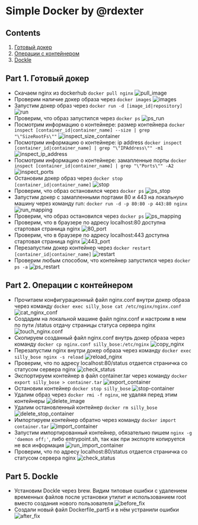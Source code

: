 # Simple Docker by @rdexter

## Contents

1. [Готовый докер](#part-1-готовый-докер)
2. [Операции с контейнером](#part-2-операции-с-контейнером)
3. [Dockle](#part-5-dockle)

## Part 1. Готовый докер

- Скачаем nginx из dockerhub `docker pull nginx`
![pull_image](images/01_01.png)
- Проверим наличие докер образа через `docker images`
![images](images/01_02.png)
- Запустим докер образ через `docker run -d [image_id|repository]`
![run](images/01_03.png)
- Проверим, что образ запустился через `docker ps`
![ps_run](images/01_04.png)
- Посмотрим информацию о контейнере: размер контейнера
`docker inspect [container_id|container_name] --size | grep "\"SizeRootFs\""` 
![inspect_size_container](images/01_05.png)
- Посмотрим информацию о контейнере: ip address
`docker inspect [container_id|container_name] | grep "\"IPAddress\"" -m1` 
![inspect_ip_address](images/01_06.png)
- Посмотрим информацию о контейнере: замапленные порты
`docker inspect [container_id|container_name] | grep "\"Ports\"" -A2   ` 
![inspect_ports](images/01_07.png)
- Остановим докер образ через `docker stop [container_id|container_name]`
![stop](images/01_08.png)
- Проверим, что образ остановился через `docker ps`
![ps_stop](images/01_09.png)
- Запустим докер с замапленными портами 80 и 443 на локальную машину через команду run:
`docker run -d -p 80:80 -p 443:80 nginx`
![run_mapping](images/01_10.png)
- Проверим, что образ остановился через `docker ps`
![ps_mapping](images/01_11.png)
- Проверим, что в браузере по адресу localhost:80 доступна стартовая страница nginx
![80_port](images/01_12.png)
- Проверим, что в браузере по адресу localhost:443 доступна стартовая страница nginx
![443_port](images/01_13.png)
- Перезапустим докер контейнер через `docker restart [container_id|container_name]`
![restart](images/01_14.png)
- Проверим любым способом, что контейнер запустился через `docker ps -a`
![ps_restart](images/01_15.png)

## Part 2. Операции с контейнером

- Прочитаем конфигурационный файл nginx.conf внутри докер образа через команду 
`docker exec silly_bose cat /etc/nginx/nginx.conf`
![cat_nginx_conf](images/02_01.png)
- Создадим на локальной машине файл nginx.conf и настроим в нем по пути /status 
отдачу страницы статуса сервера nginx
![touch_nginx.conf](images/02_02.png)
- Скопируем созданный файл nginx.conf внутрь докер образа через команду 
`docker cp nginx.conf silly_bose:/etc/nginx`
![copy_nginx](images/02_03.png)
- Перезапустим nginx внутри докер образа через команду `docker exec silly_bose nginx -s reload`
![reload_nginx](images/02_04.png)
- Проверим, что по адресу localhost:80/status отдается страничка со статусом сервера nginx 
![check_status](images/02_05.png)
- Экспортируем контейнер в файл container.tar через команду `docker export silly_bose > container.tar`
![export_container](images/02_06.png)
- Остановим контейнер `docker stop silly_bose`
![stop-container](images/02_07.png)
- Удалим образ через `docker rmi -f nginx`, не удаляя перед этим контейнеры
![delete_image](images/02_08.png)
- Удалим остановленный контейнер `docker rm silly_bose`
![delete_stop_container](images/02_09.png)
- Импортируем контейнер обратно через команду `docker import container.tar`
![import_container](images/02_10.png)
- Запустим импортированный контейнер, обязательно пишем `nginx -g 'daemon off;'`, 
либо entrypoint.sh, так как при экспорте копируется не вся информация
![run_import_container](images/02_11.png)
- Проверим, что по адресу localhost:80/status отдается страничка со статусом сервера nginx
![check_status](images/02_12.png)

## Part 5. Dockle
- Установим Dockle через brew. Видим типовые ошибки с удалением временных файлов после установки
утилит и использованием root вместо создания нового пользователя
![before_fix](images/05_01_before_fix.png)
- Создали новый файл Dockerfile_part5 и в нём устранили ошибки
![after_fix](images/05_02_after_fix.png)